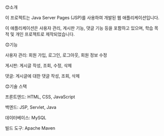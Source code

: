 😊소개

이 프로젝트는 Java Server Pages (JSP)를 사용하여 개발된 웹 애플리케이션입니다. 

이 애플리케이션은 사용자 관리, 게시판 기능, 댓글 기능 등을 포함하고 있으며, 학습 목적 및 개인 프로젝트로 제작되었습니다.

😊기능

사용자 관리: 회원 가입, 로그인, 로그아웃, 회원 정보 수정

게시판: 게시글 작성, 조회, 수정, 삭제

댓글: 게시글에 대한 댓글 작성, 조회, 삭제

😊기술 스택

프론트엔드: HTML, CSS, JavaScript

백엔드: JSP, Servlet, Java

데이터베이스: MySQL

빌드 도구: Apache Maven
